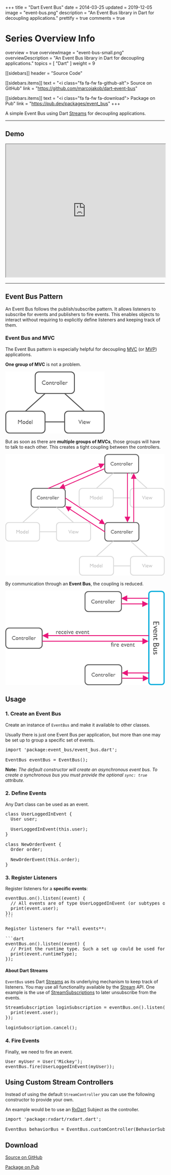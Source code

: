 +++
title = "Dart Event Bus"
date = 2014-03-25
updated = 2019-12-05
image = "event-bus.png"
description = "An Event Bus library in Dart for decoupling applications."
prettify = true
comments = true

# Series Overview Info
overview = true
overviewImage = "event-bus-small.png"
overviewDescription = "An Event Bus library in Dart for decoupling applications."
topics = [ "Dart" ]
weight = 9

[[sidebars]]
header = "Source Code"

[[sidebars.items]]
text = "<i class=\"fa fa-fw fa-github-alt\"></i> Source on GitHub"
link = "https://github.com/marcojakob/dart-event-bus"

[[sidebars.items]]
text = "<i class=\"fa fa-fw fa-download\"></i> Package on Pub"
link = "https://pub.dev/packages/event_bus"
+++

A simple Event Bus using Dart [Streams](https://api.dartlang.org/apidocs/channels/stable/dartdoc-viewer/dart:async.Stream) 
for decoupling applications.


***

## Demo

<iframe src="https://marcojakob.github.io/dart-event-bus/" width="100%" height="420px"></iframe>

***


## Event Bus Pattern

An Event Bus follows the publish/subscribe pattern. It allows listeners to 
subscribe for events and publishers to fire events. This enables objects to
interact without requiring to explicitly define listeners and keeping track of
them.


### Event Bus and MVC

The Event Bus pattern is especially helpful for decoupling [MVC](https://wikipedia.org/wiki/Model_View_Controller) 
(or [MVP](https://wikipedia.org/wiki/Model_View_Presenter)) applications.

**One group of MVC** is not a problem.

![Model-View-Controller](mvc.png)

But as soon as there are **multiple groups of MVCs**, those groups will have to talk
to each other. This creates a tight coupling between the controllers.

![Multi Model-View-Controllers](mvc-multi.png)

By communication through an **Event Bus**, the coupling is reduced.

![Event Bus](event-bus.png)


## Usage

### 1. Create an Event Bus

Create an instance of `EventBus` and make it available to other classes.

Usually there is just one Event Bus per application, but more than one may be 
set up to group a specific set of events.

<pre class="prettyprint lang-dart">
import 'package:event_bus/event_bus.dart';

EventBus eventBus = EventBus();
</pre>

**Note:** _The default constructor will create an asynchronous event bus. To
create a synchronous bus you must provide the optional `sync: true` attribute._


### 2. Define Events

Any Dart class can be used as an event.

<pre class="prettyprint lang-dart">
class UserLoggedInEvent {
  User user;

  UserLoggedInEvent(this.user);
}

class NewOrderEvent {
  Order order;

  NewOrderEvent(this.order);
}
</pre>


### 3. Register Listeners

Register listeners for a **specific events**: 

<pre class="prettyprint lang-dart">
eventBus.on<UserLoggedInEvent>().listen((event) {
  // All events are of type UserLoggedInEvent (or subtypes of it).
  print(event.user);
});
```

Register listeners for **all events**:

```dart
eventBus.on().listen((event) {
  // Print the runtime type. Such a set up could be used for logging.
  print(event.runtimeType);
});
</pre>


#### About Dart Streams

`EventBus` uses Dart [Streams](https://api.dartlang.org/apidocs/channels/stable/dartdoc-viewer/dart:async.Stream)
as its underlying mechanism to keep track of listeners. You may use all 
functionality available by the [Stream](https://api.dartlang.org/apidocs/channels/stable/dartdoc-viewer/dart:async.Stream)
API. One example is the use of [StreamSubscriptions](https://api.dartlang.org/apidocs/channels/stable/dartdoc-viewer/dart:async.StreamSubscription)
to later unsubscribe from the events.

<pre class="prettyprint lang-dart">
StreamSubscription loginSubscription = eventBus.on<UserLoggedInEvent>().listen((event) {
  print(event.user);
});

loginSubscription.cancel();
</pre>


### 4. Fire Events

Finally, we need to fire an event.

<pre class="prettyprint lang-dart">
User myUser = User('Mickey');
eventBus.fire(UserLoggedInEvent(myUser));
</pre>


## Using Custom Stream Controllers

Instead of using the default `StreamController` you can use the following constructor
to provide your own.

An example would be to use an [RxDart](https://pub.dev/packages/rxdart) Subject
as the controller.

<pre class="prettyprint lang-dart">
import 'package:rxdart/rxdart.dart';

EventBus behaviorBus = EventBus.customController(BehaviorSubject());
</pre>


## Download

<i class="fa fa-fw fa-github-alt"></i> [Source on GitHub](https://github.com/marcojakob/dart-event-bus)

<i class="fa fa-fw fa-download"></i> [Package on Pub](https://pub.dev/packages/event_bus)
